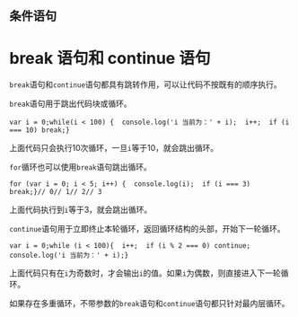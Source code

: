 
## 条件语句


# break 语句和 continue 语句

`break`语句和`continue`语句都具有跳转作用，可以让代码不按既有的顺序执行。

`break`语句用于跳出代码块或循环。

```
var i = 0;while(i < 100) {  console.log('i 当前为：' + i);  i++;  if (i === 10) break;}
```

上面代码只会执行10次循环，一旦`i`等于10，就会跳出循环。

`for`循环也可以使用`break`语句跳出循环。

```
for (var i = 0; i < 5; i++) {  console.log(i);  if (i === 3)    break;}// 0// 1// 2// 3
```

上面代码执行到`i`等于3，就会跳出循环。

`continue`语句用于立即终止本轮循环，返回循环结构的头部，开始下一轮循环。

```
var i = 0;while (i < 100){  i++;  if (i % 2 === 0) continue;  console.log('i 当前为：' + i);}
```

上面代码只有在`i`为奇数时，才会输出`i`的值。如果`i`为偶数，则直接进入下一轮循环。

如果存在多重循环，不带参数的`break`语句和`continue`语句都只针对最内层循环。
